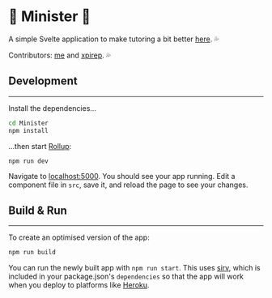 # 📓 Minister 📓

A simple Svelte application to make tutoring a bit better [here](https://invalidhero.github.io/minister/). 💦

Contributors: [me](https://github.com/InvalidHero) and [xpirep](https://github.com/xpire). 💦

## Development

--- 

Install the dependencies...

```bash
cd Minister
npm install
```

...then start [Rollup](https://rollupjs.org):

```bash
npm run dev
```

Navigate to [localhost:5000](http://localhost:5000). You should see your app running. Edit a component file in `src`, save it, and reload the page to see your changes.


## Build & Run

---

To create an optimised version of the app:

```bash
npm run build
```

You can run the newly built app with `npm run start`. This uses [sirv](https://github.com/lukeed/sirv), which is included in your package.json's `dependencies` so that the app will work when you deploy to platforms like [Heroku](https://heroku.com).


